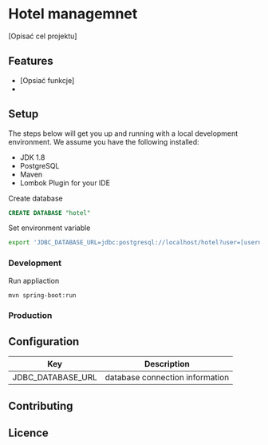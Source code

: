 # Hotel managemnet

[Opisać cel projektu]

## Features

* [Opsiać funkcje]
*

## Setup
The steps below will get you up and running with a local development environment. We assume you have the following installed:

* JDK 1.8
* PostgreSQL
* Maven
* Lombok Plugin for your IDE

Create database
````sql
CREATE DATABASE "hotel"
````

Set environment variable
```bash
export 'JDBC_DATABASE_URL=jdbc:postgresql://localhost/hotel?user=[username]&password=[password]'
```

### Development
Run appliaction
```bash
mvn spring-boot:run
```
### Production

Configuration
-----
| Key               | Description                     |
|-------------------|---------------------------------|
| JDBC_DATABASE_URL | database connection information |

Contributing
-------------

Licence
-------
